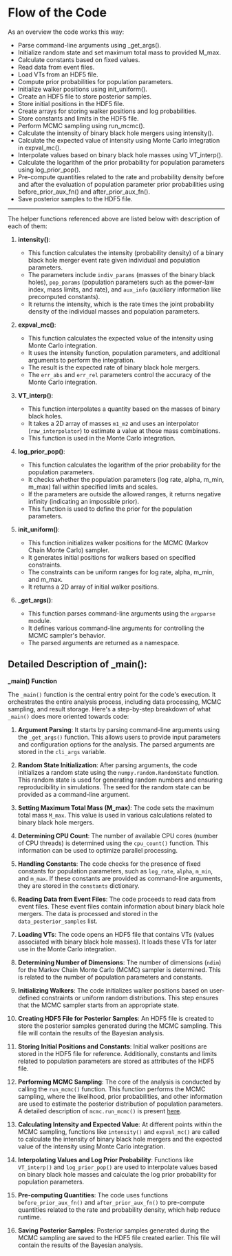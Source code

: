 # Flow of the Code 

As an overview the code works this way:
- Parse command-line arguments using _get_args().
- Initialize random state and set maximum total mass to provided M_max.
- Calculate constants based on fixed values.
- Read data from event files.
- Load VTs from an HDF5 file.
- Compute prior probabilities for population parameters.
- Initialize walker positions using init_uniform().
- Create an HDF5 file to store posterior samples.
- Store initial positions in the HDF5 file.
- Create arrays for storing walker positions and log probabilities.
- Store constants and limits in the HDF5 file.
- Perform MCMC sampling using run_mcmc().
- Calculate the intensity of binary black hole mergers using intensity().
- Calculate the expected value of intensity using Monte Carlo integration in expval_mc().
- Interpolate values based on binary black hole masses using VT_interp().
- Calculate the logarithm of the prior probability for population parameters using log_prior_pop().
- Pre-compute quantities related to the rate and probability density before and after the evaluation of population parameter prior probabilities using before_prior_aux_fn() and after_prior_aux_fn().
- Save posterior samples to the HDF5 file.

------- 
The helper functions referenced above are listed below with description of each of them:

1. **intensity()**:

   - This function calculates the intensity (probability density) of a binary black hole merger event rate given individual and population parameters.
   - The parameters include `indiv_params` (masses of the binary black holes), `pop_params` (population parameters such as the power-law index, mass limits, and rate), and `aux_info` (auxiliary information like precomputed constants).
   - It returns the intensity, which is the rate times the joint probability density of the individual masses and population parameters.

2. **expval_mc()**:

   - This function calculates the expected value of the intensity using Monte Carlo integration.
   - It uses the intensity function, population parameters, and additional arguments to perform the integration.
   - The result is the expected rate of binary black hole mergers.
   - The `err_abs` and `err_rel` parameters control the accuracy of the Monte Carlo integration.

3. **VT_interp()**:

   - This function interpolates a quantity based on the masses of binary black holes.
   - It takes a 2D array of masses `m1_m2` and uses an interpolator (`raw_interpolator`) to estimate a value at those mass combinations.
   - This function is used in the Monte Carlo integration.

4. **log_prior_pop()**:

   - This function calculates the logarithm of the prior probability for the population parameters.
   - It checks whether the population parameters (log rate, alpha, m_min, m_max) fall within specified limits and scales.
   - If the parameters are outside the allowed ranges, it returns negative infinity (indicating an impossible prior).
   - This function is used to define the prior for the population parameters.

5. **init_uniform()**:

   - This function initializes walker positions for the MCMC (Markov Chain Monte Carlo) sampler.
   - It generates initial positions for walkers based on specified constraints.
   - The constraints can be uniform ranges for log rate, alpha, m_min, and m_max.
   - It returns a 2D array of initial walker positions.

6. **\_get_args()**:

   - This function parses command-line arguments using the `argparse` module.
   - It defines various command-line arguments for controlling the MCMC sampler's behavior.
   - The parsed arguments are returned as a namespace.
   

## Detailed Description of _main():

**_main() Function**

The `_main()` function is the central entry point for the code's execution. It orchestrates the entire analysis process, including data processing, MCMC sampling, and result storage. Here's a step-by-step breakdown of what `_main()` does more oriented towards code:

1. **Argument Parsing**: It starts by parsing command-line arguments using the `_get_args()` function. This allows users to provide input parameters and configuration options for the analysis. The parsed arguments are stored in the `cli_args` variable.

2. **Random State Initialization**: After parsing arguments, the code initializes a random state using the `numpy.random.RandomState` function. This random state is used for generating random numbers and ensuring reproducibility in simulations. The seed for the random state can be provided as a command-line argument.

3. **Setting Maximum Total Mass (M_max)**: The code sets the maximum total mass `M_max`. This value is used in various calculations related to binary black hole mergers.

4. **Determining CPU Count**: The number of available CPU cores (number of CPU threads) is determined using the `cpu_count()` function. This information can be used to optimize parallel processing.

5. **Handling Constants**: The code checks for the presence of fixed constants for population parameters, such as `log_rate`, `alpha`, `m_min`, and `m_max`. If these constants are provided as command-line arguments, they are stored in the `constants` dictionary.

6. **Reading Data from Event Files**: The code proceeds to read data from event files. These event files contain information about binary black hole mergers. The data is processed and stored in the `data_posterior_samples` list.

7. **Loading VTs**: The code opens an HDF5 file that contains VTs (values associated with binary black hole masses). It loads these VTs for later use in the Monte Carlo integration.

8. **Determining Number of Dimensions**: The number of dimensions (`ndim`) for the Markov Chain Monte Carlo (MCMC) sampler is determined. This is related to the number of population parameters and constants.

9. **Initializing Walkers**: The code initializes walker positions based on user-defined constraints or uniform random distributions. This step ensures that the MCMC sampler starts from an appropriate state.

10. **Creating HDF5 File for Posterior Samples**: An HDF5 file is created to store the posterior samples generated during the MCMC sampling. This file will contain the results of the Bayesian analysis.

11. **Storing Initial Positions and Constants**: Initial walker positions are stored in the HDF5 file for reference. Additionally, constants and limits related to population parameters are stored as attributes of the HDF5 file.

12. **Performing MCMC Sampling**: The core of the analysis is conducted by calling the `run_mcmc()` function. This function performs the MCMC sampling, where the likelihood, prior probabilities, and other information are used to estimate the posterior distribution of population parameters. A detailed description of `mcmc.run_mcmc()` is present [here](mcmc_explaination.md).

13. **Calculating Intensity and Expected Value**: At different points within the MCMC sampling, functions like `intensity()` and `expval_mc()` are called to calculate the intensity of binary black hole mergers and the expected value of the intensity using Monte Carlo integration.

14. **Interpolating Values and Log Prior Probability**: Functions like `VT_interp()` and `log_prior_pop()` are used to interpolate values based on binary black hole masses and calculate the log prior probability for population parameters.

15. **Pre-computing Quantities**: The code uses functions `before_prior_aux_fn()` and `after_prior_aux_fn()` to pre-compute quantities related to the rate and probability density, which help reduce runtime.

16. **Saving Posterior Samples**: Posterior samples generated during the MCMC sampling are saved to the HDF5 file created earlier. This file will contain the results of the Bayesian analysis.





